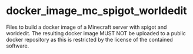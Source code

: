 # docker_image_mc_spigot_worldedit
Files to build a docker image of a Minecraft server with spigot and worldedit. The resulting docker image MUST NOT be uploaded to a public docker repository as this is restricted by the license of the contained software.
